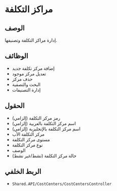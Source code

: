 # مراكز التكلفة

## الوصف
إدارة مراكز التكلفة وتصنيفها.

## الوظائف
- إضافة مركز تكلفة جديد
- تعديل مركز موجود
- حذف مركز
- البحث والتصفية
- إدارة التصنيفات

## الحقول
- رمز مركز التكلفة (إلزامي)
- اسم مركز التكلفة بالعربية (إلزامي)
- اسم مركز التكلفة بالإنجليزية (إلزامي)
- مركز التكلفة الأب
- مستوى مركز التكلفة
- نوع مركز التكلفة
- الوصف
- حالة مركز التكلفة (نشط/غير نشط)

## الربط الخلفي
- `Shared.API/CostCenters/CostCentersController`
